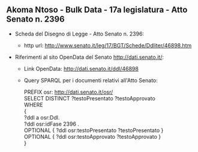 ## Akoma Ntoso - Bulk Data - 17a legislatura - Atto Senato n. 2396 ##

* Scheda del Disegno di Legge - Atto Senato n. 2396:
	* http url: http://www.senato.it/leg/17/BGT/Schede/Ddliter/46898.htm

* Riferimenti al sito OpenData del Senato http://dati.senato.it/:
	* Link OpenData: http://dati.senato.it/ddl/46898
	* Query SPARQL per i documenti relativi all'Atto Senato:

        PREFIX osr: <http://dati.senato.it/osr/>  
		SELECT DISTINCT ?testoPresentato ?testoApprovato  
		WHERE  
		{  
		    ?ddl a osr:Ddl.  
		    ?ddl osr:idFase 2396 .  
		    OPTIONAL { ?ddl osr:testoPresentato ?testoPresentato }  
		    OPTIONAL { ?ddl osr:testoApprovato ?testoApprovato }  
		}
		